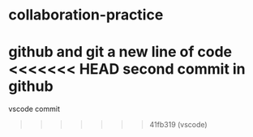 # collaboration-practice

github and git
a new line of code
<<<<<<< HEAD
second commit in github
=======
vscode commit
>>>>>>> 41fb319 (vscode)

